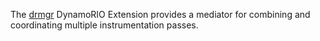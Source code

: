 The [drmgr](http://dynamorio.org/docs/page_drmgr.html) DynamoRIO Extension provides a
mediator for combining and coordinating multiple instrumentation passes.
